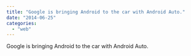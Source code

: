 ```yaml
---
title: "Google is bringing Android to the car with Android Auto."
date: "2014-06-25"
categories: 
  - "web"
---
```


Google is bringing Android to the car with Android Auto.
